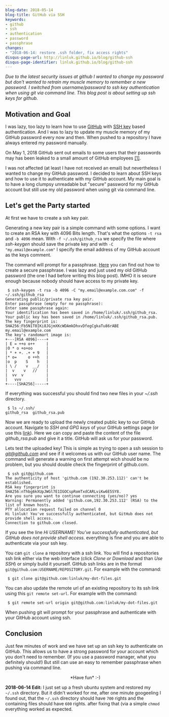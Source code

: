 ```yaml
---
blog-date: 2018-05-14
blog-title: GitHub via SSH
keywords:
- github
- ssh
- authentication
- password
- passphrase
changes:
- "2018-06-14: restore .ssh folder, fix access rights"
disqus-page-url: http://linluk.github.io/blog/github-ssh
disqus-page-identifier: linluk.github.io/blog/github-ssh
---
```



*Due to the latest security issues at github I wanted to change my password but
don't wanted to retrain my muscle memory to remember a new password.
I switched from username/password to ssh key authentication when using git via
command line. This blog post is about setting up ssh keys for github.*


Motivation and Goal
-------------------

I was lazy, too lazy to learn how to use [GitHub](https://github.com/) with [SSH
key](https://en.wikipedia.org/wiki/Secure_Shell) based authentication.  And I
was to lazy to update my muscle memory of my GitHub password every now and then.
When pushed to a repository I have always entered my password manually.

On May 1, 2018 GitHub sent out emails to some users that their passwords may has
been leaked to a small amount of GitHub employees
[[1]](https://www.bleepingcomputer.com/news/security/github-accidentally-recorded-some-plaintext-passwords-in-its-internal-logs/).

I was not affected (at least I have not received an email) but nevertheless I
wanted to change my GitHub password. I decided to learn about SSH keys and how
to use it to authenticate with my GitHub account. My main goal is to have a
long clumpsy unreadable but "secure" password for my GitHub account but still
use my old password when using git via command line.


Let's get the Party started
---------------------------

At first we have to create a ssh key pair.

Generating a new key pair is a simple command with some options.
I want to create an RSA key with 4096 Bits length. That's what the options `-t
rsa` and `-b 4096` mean. With `-f ~/.ssh/github_rsa` we specify the file where
*ssh-keygen* should save the private key and with `-C "my.email@example.com"` I
specify the email address of my GitHub account as the keys comment.

The command will prompt for a passphrase. [Here](http://www.useapassphrase.com/)
you can find out how to create a secure passphrase. I was lazy and just used my
old GitHub password (the one I had before writing this blog post). IMHO it is
secure enough because nobody should have access to my private key.

```
 $ ssh-keygen -t rsa -b 4096 -C "my.email@example.com.com" -f ~/.ssh/github_rsa
Generating public/private rsa key pair.
Enter passphrase (empty for no passphrase): 
Enter same passphrase again: 
Your identification has been saved in /home/linluk/.ssh/github_rsa.
Your public key has been saved in /home/linluk/.ssh/github_rsa.pub.
The key fingerprint is:
SHA256:Fb5N1T0IKi8JGjmXKcWDAmkDhxvDfegCgkaTu86rABE my.email@example.com
The key's randomart image is:
+---[RSA 4096]----+
| E = ++o o++     |
|O * o +o+oo      |
| * + +. .+ + 9   |
|* o=     o ++h   |
|o  p    S    h   |
| \ /    v  __/   |
|  v    v   //    |
|  vv  v          |
|   vvv           |
+----[SHA256]-----+
```

If everything was successful you should find two new files in your *~/.ssh*
directory.

```
 $ ls ~/.ssh/
github_rsa  github_rsa.pub
```

Now we are ready to upload the newly created public key to our GitHub account.
Navigate to *SSH and GPG keys* of your GitHub settings page (or use this
[link](https://github.com/settings/keys)). Here we can copy and paste
the content of the file *github_rsa.pub* and give it a title. GitHub will ask
us for your password.

Lets test the uploaded key! This is simple as trying to open a ssh session to
*git@github.com* and see if it welcomes us with our GitHub user name. The
command will generate a warning on first attempt wich should be no problem, but
you should double check the fingerprint of github.com.

```
 $ ssh git@github.com
The authenticity of host 'github.com (192.30.253.112)' can't be established.
RSA key fingerprint is SHA256:nThbg6kXUpJWGl7E1IGOCspRomTxdCARLviKw6E5SY8.
Are you sure you want to continue connecting (yes/no)? yes
Warning: Permanently added 'github.com,192.30.253.112' (RSA) to the list of known hosts.
PTY allocation request failed on channel 0
Hi linluk! You've successfully authenticated, but GitHub does not provide shell access.
Connection to github.com closed.
```

If you see the line *Hi USERNAME! You've successfully authenticated, but GitHub
does not provide shell access.* everything is fine and you are able to
authenticate via your ssh key.

You can `git clone` a repository with a ssh link. You will find a repositories
ssh link either via the web interface (click *Clone or Download* and than *Use
SSH*) or simply build it yourself. GitHub ssh links are in the format
`git@github.com:USERNAME/REPOSITORY.git`. For example with the command:

```
 $ git clone git@github.com:linluk/my-dot-files.git
```

You can also update the remote url of an existing repository to its ssh link
using this `git remote set-url`. For example with the command:

```
 $ git remote set-url origin git@github.com:linluk/my-dot-files.git
```

When pushing git will prompt for your passphrase and authenticate with your
GitHub account using ssh.



Conclusion
----------

Just few minutes of work and we have set up an ssh key to authenticate on
GitHub. This allows us to have a strong password for your account which you
don't need to remember. (If you use a password manager, what you definitely
should!) But still can use an easy to remember passphrase when pushing via
command line.


<center>
*Have fun* :-)
</center>


**2018-06-14 Edit:** I just set up a fresh ubuntu system and restored my `~/.ssh`
directory. But it didn't worked for me, after one minute googeeling I found out,
that the `~/.ssh` directory should have `700` rights and the containing files
should have `600` rights. after fixing that (via a simple `chmod` everything
worked as expected.


